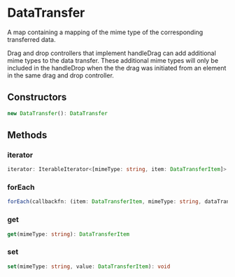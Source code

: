 # DataTransfer

A map containing a mapping of the mime type of the corresponding transferred data.

Drag and drop controllers that implement handleDrag can add additional mime types to the data transfer. These additional mime types will only be included in the handleDrop when the the drag was initiated from an element in the same drag and drop controller.

## Constructors

```typescript
new DataTransfer(): DataTransfer
```

## Methods

### iterator

```typescript
iterator: IterableIterator<[mimeType: string, item: DataTransferItem]>
```

### forEach

```typescript
forEach(callbackfn: (item: DataTransferItem, mimeType: string, dataTransfer: DataTransfer) => void, thisArg?: any): void
```

### get

```typescript
get(mimeType: string): DataTransferItem
```

### set

```typescript
set(mimeType: string, value: DataTransferItem): void
```

[DataTransferItem]: DataTransferItem.md
